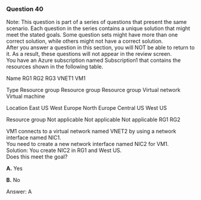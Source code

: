 ### Question 40

Note: This question is part of a series of questions that present the same scenario. Each question in the series contains a unique solution that might meet the stated goals. Some question sets might have more than one correct solution, while others might not have a correct solution.  
After you answer a question in this section, you will NOT be able to return to it. As a result, these questions will not appear in the review screen.  
You have an Azure subscription named Subscription1 that contains the resources shown in the following table.

Name
RG1
RG2
RG3
VNET1
VM1

Type
Resource group
Resource group
Resource group
Virtual network
Virtual machine

Location
East US
West Europe
North Europe
Central US
West US

Resource group
Not applicable
Not applicable
Not applicable
RG1
RG2

VM1 connects to a virtual network named VNET2 by using a network interface named NIC1.  
You need to create a new network interface named NIC2 for VM1.  
Solution: You create NIC2 in RG1 and West US.  
Does this meet the goal?

**A.** Yes

**B.** No

Answer: A

